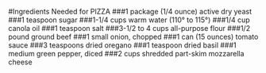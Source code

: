 #Ingredients Needed for PIZZA
###1 package (1/4 ounce) active dry yeast
###1 teaspoon sugar
###1-1/4 cups warm water (110° to 115°)
###1/4 cup canola oil
###1 teaspoon salt
###3-1/2 to 4 cups all-purpose flour
###1/2 pound ground beef
###1 small onion, chopped
###1 can (15 ounces) tomato sauce
###3 teaspoons dried oregano
###1 teaspoon dried basil
###1 medium green pepper, diced
###2 cups shredded part-skim mozzarella cheese